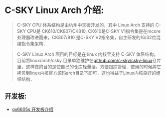C-SKY Linux Arch 介绍:
===

>C-SKY CPU 体系结构是由杭州中天微开发的，其中 Linux Arch 支持的 C-SKY CPU是 CK610/CK807/CK810, CK610是C-SKY V1指令集是在mcore处理器改进而来，CK807/810 是C-SKY V2指令集，自主研发的16/32位混编指令集架构．

>C-SKY Linux Arch 项目的目标是在 linux 内核里支持 C-SKY 体系结构，目前將linux/arch/csky 目录单独维护在[github.com/c-sky/csky-linux](https://github.com/c-sky/csky-linux)仓库里，这样做的目的是使自己的仓库轻量话，方便跟踪管理．使用的时候將它拷贝到linux内核官方源码arch目录下即可，这也得益于Linux内核良好的组织结构．

开发板:
---

* [gx6605s 开发板介绍](boards/gx6605s.md)
